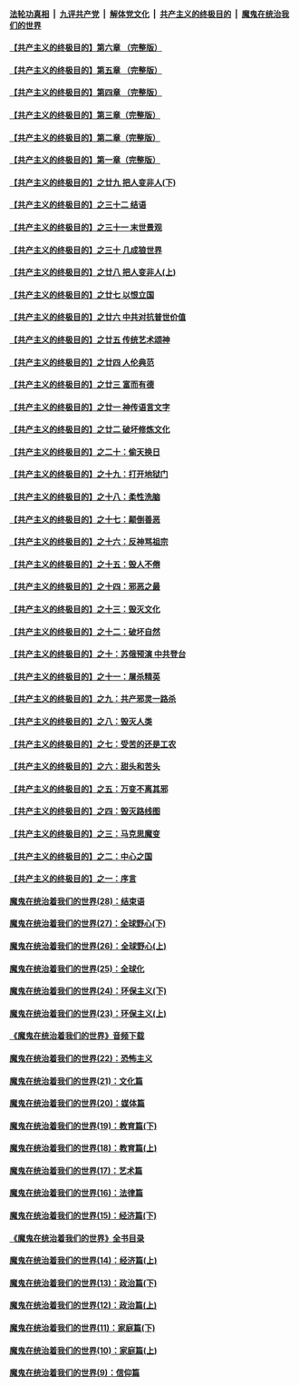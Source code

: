 ####  [法轮功真相](../../../../basic/blob/master/README.md?t=01021639) &nbsp;|&nbsp; [九评共产党](../../../../9ping.md/blob/master/README.md?t=01021639) &nbsp;|&nbsp; [解体党文化](../../../../jtdwh.md/blob/master/README.md?t=01021639)  &nbsp;|&nbsp; [共产主义的终极目的](../../../../gczydzjmd.md/blob/master/README.md?t=01021639) &nbsp;|&nbsp; [魔鬼在统治我们的世界](../../../../mgztzwmdsj.md/blob/master/README.md?t=01021639) 

#### [【共产主义的终极目的】第六章 （完整版）](../pages/nsc422/n11428913.md?t=01021639) 

#### [【共产主义的终极目的】第五章 （完整版）](../pages/nsc422/n11428912.md?t=01021639) 

#### [【共产主义的终极目的】第四章 （完整版）](../pages/nsc422/n11428907.md?t=01021639) 

#### [【共产主义的终极目的】第三章（完整版）](../pages/nsc422/n11428848.md?t=01021639) 

#### [【共产主义的终极目的】第二章（完整版）](../pages/nsc422/n11428831.md?t=01021639) 

#### [【共产主义的终极目的】第一章（完整版）](../pages/nsc422/n11417651.md?t=01021639) 

#### [【共产主义的终极目的】之廿九 把人变非人(下)](../pages/nsc422/n11344140.md?t=01021639) 

#### [【共产主义的终极目的】之三十二 结语](../pages/nsc422/n11360535.md?t=01021639) 

#### [【共产主义的终极目的】之三十一 末世景观](../pages/nsc422/n11351129.md?t=01021639) 

#### [【共产主义的终极目的】之三十 几成狼世界](../pages/nsc422/n11348280.md?t=01021639) 

#### [【共产主义的终极目的】之廿八 把人变非人(上)](../pages/nsc422/n11340492.md?t=01021639) 

#### [【共产主义的终极目的】之廿七 以恨立国](../pages/nsc422/n11336944.md?t=01021639) 

#### [【共产主义的终极目的】之廿六 中共对抗普世价值](../pages/nsc422/n11324785.md?t=01021639) 

#### [【共产主义的终极目的】之廿五 传统艺术颂神](../pages/nsc422/n11296396.md?t=01021639) 

#### [【共产主义的终极目的】之廿四 人伦典范](../pages/nsc422/n11296397.md?t=01021639) 

#### [【共产主义的终极目的】之廿三 富而有德](../pages/nsc422/n11283598.md?t=01021639) 

#### [【共产主义的终极目的】之廿一 神传语言文字](../pages/nsc422/n11263265.md?t=01021639) 

#### [【共产主义的终极目的】之廿二 破坏修炼文化](../pages/nsc422/n11245728.md?t=01021639) 

#### [【共产主义的终极目的】之二十：偷天换日](../pages/nsc422/n11238846.md?t=01021639) 

#### [【共产主义的终极目的】之十九：打开地狱门](../pages/nsc422/n11206376.md?t=01021639) 

#### [【共产主义的终极目的】之十八：柔性洗脑](../pages/nsc422/n11199994.md?t=01021639) 

#### [【共产主义的终极目的】之十七：颠倒善恶](../pages/nsc422/n11179782.md?t=01021639) 

#### [【共产主义的终极目的】之十六：反神骂祖宗](../pages/nsc422/n11166798.md?t=01021639) 

#### [【共产主义的终极目的】之十五：毁人不倦](../pages/nsc422/n11166792.md?t=01021639) 

#### [【共产主义的终极目的】之十四：邪恶之最](../pages/nsc422/n11150249.md?t=01021639) 

#### [【共产主义的终极目的】之十三：毁灭文化](../pages/nsc422/n11135227.md?t=01021639) 

#### [【共产主义的终极目的】之十二：破坏自然](../pages/nsc422/n11135214.md?t=01021639) 

#### [【共产主义的终极目的】之十：苏俄预演 中共登台](../pages/nsc422/n11118424.md?t=01021639) 

#### [【共产主义的终极目的】之十一：屠杀精英](../pages/nsc422/n11118442.md?t=01021639) 

#### [【共产主义的终极目的】之九：共产邪灵一路杀](../pages/nsc422/n11114139.md?t=01021639) 

#### [【共产主义的终极目的】之八：毁灭人类](../pages/nsc422/n11108503.md?t=01021639) 

#### [【共产主义的终极目的】之七：受苦的还是工农](../pages/nsc422/n11101809.md?t=01021639) 

#### [【共产主义的终极目的】之六：甜头和苦头](../pages/nsc422/n11096971.md?t=01021639) 

#### [【共产主义的终极目的】之五：万变不离其邪](../pages/nsc422/n11091285.md?t=01021639) 

#### [【共产主义的终极目的】之四：毁灭路线图](../pages/nsc422/n11086284.md?t=01021639) 

#### [【共产主义的终极目的】之三：马克思魔变](../pages/nsc422/n11061941.md?t=01021639) 

#### [【共产主义的终极目的】之二：中心之国](../pages/nsc422/n11047728.md?t=01021639) 

#### [【共产主义的终极目的】之一：序言](../pages/nsc422/n11086077.md?t=01021639) 

#### [魔鬼在统治着我们的世界(28)：结束语](../pages/nsc422/n10936246.md?t=01021639) 

#### [魔鬼在统治着我们的世界(27)：全球野心(下)](../pages/nsc422/n10928319.md?t=01021639) 

#### [魔鬼在统治着我们的世界(26)：全球野心(上)](../pages/nsc422/n10900318.md?t=01021639) 

#### [魔鬼在统治着我们的世界(25)：全球化](../pages/nsc422/n10788205.md?t=01021639) 

#### [魔鬼在统治着我们的世界(24)：环保主义(下)](../pages/nsc422/n10695307.md?t=01021639) 

#### [魔鬼在统治着我们的世界(23)：环保主义(上)](../pages/nsc422/n10688613.md?t=01021639) 

#### [《魔鬼在统治着我们的世界》音频下载](../pages/nsc422/n10635553.md?t=01021639) 

#### [魔鬼在统治着我们的世界(22)：恐怖主义](../pages/nsc422/n10614727.md?t=01021639) 

#### [魔鬼在统治着我们的世界(21)：文化篇](../pages/nsc422/n10597706.md?t=01021639) 

#### [魔鬼在统治着我们的世界(20)：媒体篇](../pages/nsc422/n10586579.md?t=01021639) 

#### [魔鬼在统治着我们的世界(19)：教育篇(下)](../pages/nsc422/n10564808.md?t=01021639) 

#### [魔鬼在统治着我们的世界(18)：教育篇(上)](../pages/nsc422/n10526970.md?t=01021639) 

#### [魔鬼在统治着我们的世界(17)：艺术篇](../pages/nsc422/n10499093.md?t=01021639) 

#### [魔鬼在统治着我们的世界(16)：法律篇](../pages/nsc422/n10485969.md?t=01021639) 

#### [魔鬼在统治着我们的世界(15)：经济篇(下)](../pages/nsc422/n10469975.md?t=01021639) 

#### [《魔鬼在统治着我们的世界》全书目录](../pages/nsc422/n10464261.md?t=01021639) 

#### [魔鬼在统治着我们的世界(14)：经济篇(上)](../pages/nsc422/n10457370.md?t=01021639) 

#### [魔鬼在统治着我们的世界(13)：政治篇(下)](../pages/nsc422/n10448270.md?t=01021639) 

#### [魔鬼在统治着我们的世界(12)：政治篇(上)](../pages/nsc422/n10444576.md?t=01021639) 

#### [魔鬼在统治着我们的世界(11)：家庭篇(下)](../pages/nsc422/n10440961.md?t=01021639) 

#### [魔鬼在统治着我们的世界(10)：家庭篇(上)](../pages/nsc422/n10435448.md?t=01021639) 

#### [魔鬼在统治着我们的世界(9)：信仰篇](../pages/nsc422/n10432159.md?t=01021639) 

